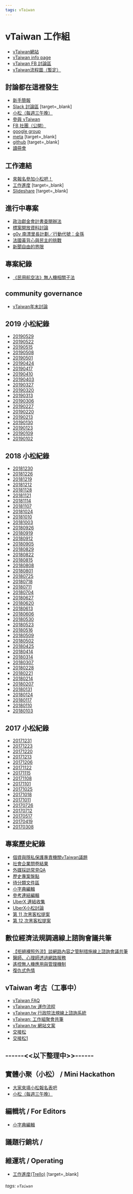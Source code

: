 ```yaml
---
tags: vTaiwan
---
```


vTaiwan 工作組
===
- [vTaiwan網站](https://www.vtaiwan.tw/)
- [vTaiwan info page](http://info.vtaiwan.tw/)
- [vTaiwan FB 討論區](https://www.facebook.com/groups/vtaiwan/)
- [vTaiwan流程圖（暫定）](https://realtimeboard.com/app/board/o9J_kzis1T4=/)

討論都在這裡發生
---
- [新手簡報](https://docs.google.com/presentation/d/1ELAVIpaPVCmAx7nq-7e8-SVrckZ4ohRwn3V-TSpe78U/edit?usp=sharing)
- [Slack 討論區](https://g0v-tw.slack.com/messages/C2Q1M4N1J) [target=_blank]
- [小松（每週三午晚）](https://g0v.hackmd.io/iO-N0He4QVGJUhayTMZlfw?view)
- [參與 vTaiwan](https://g0v.hackmd.io/2b3sgUhTRCSSntpgLiRHOQ?view)
- [FB 社團（公開）](https://www.facebook.com/groups/vtaiwan/)
- [google group](https://groups.google.com/forum/#!forum/vtaiwan)
- [meta](https://talk.vtaiwan.tw/) [target=_blank]
- [github](https://github.com/g0v/vue.vtaiwan.tw) [target=_blank]
- [讀冊會](https://g0v.hackmd.io/OuhEdgNkRU2CySwrFJLWww)

工作連結
---
- [來報名參加小松吧！](https://vtaiwan.kktix.cc/)
- [工作進度](https://trello.com/b/vDh5y92i/vtaiwantw-public) [target=_blank]
- [Slideshare](https://www.slideshare.net/vtaiwan?utm_campaign=profiletracking&utm_medium=sssite&utm_source=ssslideview) [target=_blank]

進行中專案
---
- [政治獻金會計書查閱辦法](https://g0v.hackmd.io/wT06VvAGRbeW3UpOqwKdow?fbclid=IwAR2fIJ5aJ1egwWOryb0kULCVsg_v1p8toYX-UWCFrA4jJ6QbCVynay1eOjY)
- [標案開放資料討論](https://g0v.hackmd.io/3SfsTv4dT06CNF7O-TWclg)
- [g0v 南漂里長計劃／行動代號：金孫](https://g0v.hackmd.io/ZltGmVb5QXOOETv1m_xdcw?view)
- [法國黃背心與民主的挑戰](https://g0v.hackmd.io/c/SJe54lh2M4/)
- [新聞自由的界限](https://g0v.hackmd.io/rPUpdQTYS9O5oP7r9sbHTA?view)

專案紀錄
---
- [《民用航空法》無人機相關子法](https://g0v.hackpad.tw/uRuGoIWETHZ)


community governance
---
- [vTaiwan年末討論](https://g0v.hackpad.tw/20181212-vTaiwan--ICWJfkrm2EN)

2019 小松紀錄
---
- [20190529](/sUEy0Z-ASeCYvv2ngZH3RQ)
- [20190522](/szPX73rSS6-klgawh-w9JQ)
- [20190515](/V_3ChfyiTOCM0p7TBFxi-A)
- [20190508](https://g0v.hackmd.io/tEE61n4CQWGTEN9tMkvtDw)
- [20190501](https://g0v.hackmd.io/szbgfWhhRxqDsO4NGUa4DQ)
- [20190424](https://g0v.hackmd.io/7i4TtecmTkqGOG5EblLbZw)
- [20190417](https://g0v.hackmd.io/45nePlUKTyCglUf2vDkciA)
- [20190410](https://g0v.hackmd.io/TIjMRCriQiyrehCwyBZ-oA)
- [20190403](https://g0v.hackmd.io/HPAirHk7Si6CuLpyqFV0dQ)
- [20190327](https://g0v.hackmd.io/Ji42lETVSWmwqa-hYejHbw)
- [20190320](https://g0v.hackmd.io/JoZ8eXD4QOKcIz9BX-Ka0A)
- [20190313](https://g0v.hackmd.io/1CQHwnNXTtuvTuIqnbJrFQ?view)
- [20190306](https://g0v.hackmd.io/8Vp8kiUERsSmS9tQkzam5Q?both)
- [20190227](https://g0v.hackpad.tw/20190227-vTaiwan--5YfsjnwBXqi)
- [20190220](https://g0v.hackpad.tw/20190220-vTaiwan--YdOnfirUhJy)
- [20190213](https://g0v.hackpad.tw/20190213-vTaiwan--xbOEy8mAPox)
- [20190130](https://g0v.hackpad.tw/20190130-vTaiwan--WCt6Fkfjch1)
- [20190123](https://g0v.hackpad.tw/20190123-vTaiwan--0d62B1c6p6G)
- [20190109](https://g0v.hackpad.tw/20190109-vTaiwan--leY4KC9wlOL)
- [20190102](https://g0v.hackpad.tw/20190102-vTaiwan--fqbtA4vbW4A)


2018 小松紀錄
---
- [20181230](https://g0v.hackpad.tw/20190130-vTaiwan--WCt6Fkfjch1)
- [20181226](https://g0v.hackpad.tw/20181226-vTaiwan--9KFjRPALhcI)
- [20181219](https://g0v.hackpad.tw/20181219-vTaiwan--xZ9buOTdTd6)
- [20181212](https://g0v.hackpad.tw/20181212-vTaiwan--ICWJfkrm2EN)
- [20181128](https://g0v.hackpad.tw/20181128-vTaiwan-g85IgX1jbtY)
- [20181121](https://g0v.hackpad.tw/20181121-vTaiwan-7TRqPFBNokB)
- [20181114](https://g0v.hackpad.tw/20181114-vTaiwan-XSIDmLrVOIr)
- [20181107](https://g0v.hackpad.tw/20181107-vTaiwan-xHlpD45h1dG)
- [20181024](https://g0v.hackpad.tw/20181024-vTaiwan-xHUkJdMjomp)
- [20181010](https://g0v.hackpad.tw/20181010-vTaiwan-rMXsFa1mTDp)
- [20181003](https://g0v.hackpad.tw/20181003-vTaiwan-kDTWrtUhAjk)
- [20180926](https://g0v.hackpad.tw/20180926-vTaiwan-3MGQs6f0U4C)
- [20180919](https://g0v.hackpad.tw/20180919-vTaiwan-UXG7tCXVEP7)
- [20180912](https://g0v.hackpad.tw/20180912-vTaiwan-vNwL3rjQz5w)
- [20180905](https://g0v.hackpad.tw/20180905-vTaiwan-eNmL4Cas5fd)
- [20180829](https://g0v.hackpad.tw/20180829-vTaiwan-6UoyxAfobIq)
- [20180822](https://g0v.hackpad.tw/20180822-vTaiwan-1mF7K4dWHt2)
- [20180815](https://g0v.hackpad.tw/20180815-vTaiwan-UK4uR5a1qTr)
- [20180808](https://g0v.hackpad.tw/20180808-vTaiwan-LPR7Jum3DDd)
- [20180801](https://g0v.hackpad.tw/20180801-vTaiwan-OWtNMMhkMip)
- [20180725](https://g0v.hackpad.tw/20180725-vTaiwan-xUR8qjE6dPD)
- [20180718](https://g0v.hackpad.tw/20180718-vTaiwan-wRtsc7tvLU3)
- [20180711](https://g0v.hackpad.tw/20180711-vTaiwan-IOl8CPIucJq)
- [20180704](https://g0v.hackpad.tw/20180704-vTaiwan-688q7G0GWDc)
- [20180627](https://g0v.hackpad.tw/20180627-vTaiwan-xOzhB3vZsvr)
- [20180620](https://g0v.hackpad.tw/20180620-vTaiwan-XaI5vV5tQQD)
- [20180613](https://g0v.hackpad.tw/20180613-vTaiwan-P0HpGUQoSjD)
- [20180606](https://g0v.hackpad.tw/20180606-vTaiwan-XY19Dg3zNJD)
- [20180530](https://g0v.hackpad.tw/20180530-vTaiwan-mObdPbnT2Mc)
- [20180523](https://g0v.hackpad.tw/20180523-vTaiwan-vR1oCd6xbUs)
- [20180516](https://g0v.hackpad.tw/20180516-vTaiwan-Rl8ByzO4VnC)
- [20180509](https://g0v.hackpad.tw/20180509-vTaiwan-UPqqYQEWCCt)
- [20180502](https://g0v.hackpad.tw/20180502-vTaiwan-XClxInLEjfe)
- [20180425](https://g0v.hackpad.tw/20180418-vTaiwan-KlXUPBLCKlw)
- [20180414](https://g0v.hackpad.tw/20180414-vTaiwan-NEodLffT91I)
- [20180314](https://g0v.hackpad.tw/vTaiwan-2018.03.14--QgTvWGrd2YX)
- [20180307](https://g0v.hackpad.tw/vTaiwan-2018.03.07--AtDNNDpEjr9)
- [20180228](https://g0v.hackpad.tw/vTaiwan-2018.02.28--WSV1k6p0nz4)
- [20180221](https://g0v.hackpad.tw/vTaiwan-2018.02.21--lc2Pcu34xEp)
- [20180214](https://g0v.hackpad.tw/vTaiwan-2018.02.14--i3LzvHy7SjT)
- [20180207](https://g0v.hackpad.tw/vTaiwan-2018.02.07--SxDBA7JN4se)
- [20180131](https://g0v.hackpad.tw/vTaiwan-2018.01.31--eQaqhPI3Te8)
- [20180124](https://g0v.hackpad.tw/vTaiwan-2018.01.24--PCIrg5ViY5y)
- [20180117](https://g0v.hackpad.tw/vTaiwan-2018.1.17--hNuHWQL5hL7)
- [20180110](https://g0v.hackpad.tw/vTaiwan-2018.1.10--jZgEWcfGRF4)
- [20180103](https://g0v.hackpad.tw/vTaiwan-2018.1.3--RkZ3XKC6jYI)

2017 小松紀錄
---
- [20171231](https://g0v.hackpad.tw/vTaiwan-2017.12.31--bepOvQIP0i7)
- [20171223](https://g0v.hackpad.tw/vTaiwan-2017.12.23--BiTIwmuaaXS)
- [20171220](https://g0v.hackpad.tw/vTaiwan-106.12.20--vwEjp7ONPR3)
- [20171213](https://g0v.hackpad.tw/vTaiwan-106.12.13--0njmUMSgZ56)
- [20171206](https://g0v.hackpad.tw/vTaiwan-2017.12.06-Kjvi05FwBuB)
- [20171122](https://g0v.hackpad.tw/vTaiwan-2017.11.22-gUapwn9JqXl)
- [20171115](https://g0v.hackpad.tw/vTaiwan-106.11.15--QoBxY7hTVgn)
- [20171108](https://g0v.hackpad.tw/2017.11.08-vTaiwan-LBlVkmRfKWP)
- [20171101](https://hackpad.tw/2017-11-01-vTaiwan--9wENEpOgj9E)
- [20171025](https://g0v.hackpad.tw/2017.10.25-vTaiwan-LIqBpGYmrqx)
- [20171018](https://g0v.hackpad.tw/vTaiwan-20171018-VJjkPbR0E3e)
- [20171011](https://g0v.hackpad.tw/vTaiwan-2017.10.11-E5gc7KlYyFa)
- [20170726](https://g0v.hackpad.tw/vTaiwan-2017.07.26-7CGeQdCLAvv)
- [20170712](https://g0v.hackpad.tw/vtaiwan#vtaiwan-2017.07.12)
- [20170517](https://g0v.hackpad.tw/2017.05.17-vTaiwan--7n1vKnHW4H0)
- [20170419](https://g0v.hackpad.tw/vTaiwan-2017.04.19-Yfow4fCZ2JT)
- [20170308](https://g0v.hackpad.tw/vTaiwan2017.03.08-E6UfnM5dcPg)

專案歷史紀錄
---
- [個資與隱私保護專責機關vTaiwan議題](https://hackpad.tw/vTaiwan-yXM5tiyhTmZ)
- [社會企業問卷結果](https://audreyt.typeform.com/report/hTC0Nz/P5Av)
- [外媒採訪常見QA](https://g0v.hackpad.tw/vTaiwanQA-H6mF7r7Kwbt)
- [歷史專案盤點](https://g0v.hackpad.tw/vTaiwan--6OP3W3QOq2A)
- [待分類文件區](https://drive.google.com/folderview?id=0B9tD1zENsweyU21IaTdrQ0J4eXc&usp=sharing)
- [小字典編輯](https://docs.google.com/spreadsheets/d/1CGni6oPLXliLGWleBSCHYd3zQfsiIc5-SSOfS3F9TTg/edit)
- [參考連結編輯](https://docs.google.com/spreadsheets/d/1l1nYZPK3G-_sJDsqDql9RBYh_SR_hwfEFjVuDOcsZ-4/)
- [UberX 連結收集](https://audreyt.typeform.com/to/EFsupP)
- [UberX小松討論](https://g0v.hackpad.tw/vTaiwan-UberX--X4bWlGs0MuJ)
- [第 11 次黑客松提案](https://g0v.hackpad.com/vTaiwan.tw--oWRxOF4ilfx)
- [第 12 次黑客松提案](https://g0v.hackpad.com/vTaiwan.tw-hackath12n-RLDmz3h7oJg)


數位經濟法規調適線上諮詢會議共筆
---
- [【拒絕裸照外流】談網路內容之管制措施線上諮詢會議共筆](https://g0v.hackpad.tw/2018-10-17-vTaiwan--piqja95kk07)
- [醫師、心理師透過網路服務](https://hackpad.tw/2017-10-26-vTaiwan--F5xjNYnX8ty)
- [遙控無人機應用與管理機制](https://hackpad.tw/2017-09-21-vTaiwan--JyX2o9S6gJq)
- [復仇式色情](https://hackpad.tw/914-vTaiwan--9KgHMVukJS4)


vTaiwan 考古（工事中）
---
- [vTaiwan FAQ](http://g0v.hackpad.tw/vTaiwan-FAQ-bNNRo8iHKVf)
- [vTaiwan.tw 運作流程](http://g0v.hackpad.tw/vTaiwan.tw--yIoh6OFRR8o)
- [vTaiwan.tw 行政院法規線上諮詢系統](http://g0v.hackpad.tw/vTaiwan.tw--oWRxOF4ilfx)
- [vTaiwan: 工作組聚會共筆](http://g0v.hackpad.tw/vTaiwan--zjiELIjtDUc)
- [vTaiwan.tw 網站文案](https://g0v.hackpad.tw/vTaiwan.tw--Why#vTaiwan.tw-)
- [交接松](https://g0v.hackpad.tw/vTaiwan-2016-10-22--XS7DoCGwObg)
- [交接松1](https://g0v.hackpad.tw/vTaiwan-bH0Q7qKl0Ba)


------<<以下整理中>>------
---


實體小聚（小松） / Mini Hackathon
---
- [大家來填小松報名表吧](https://doodle.com/poll/gm6g5ypztkkxqgrh)
- [小松（每週三午晚）](https://g0v.hackpad.tw/vTaiwan-CdeO6d226QQ)

編輯坑 / For Editors
---
- [小字典編輯](https://docs.google.com/spreadsheets/d/1CGni6oPLXliLGWleBSCHYd3zQfsiIc5-SSOfS3F9TTg/edit)

議題行銷坑 /
---

維運坑 / Operating
---
- [工作進度(Trello)](https://trello.com/b/vDh5y92i/vtaiwantw-public) [target=_blank]


###### tags: `vTaiwan`
